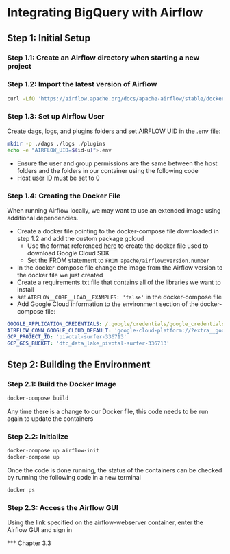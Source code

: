 # Integrating BigQuery with Airflow

## Step 1: Initial Setup

### Step 1.1: Create an Airflow directory when starting a new project

### Step 1.2: Import the latest version of Airflow

```bash
curl -LfO 'https://airflow.apache.org/docs/apache-airflow/stable/docker-compose.yaml'
```
### Step 1.3: Set up Airflow User

Create dags, logs, and plugins folders and set AIRFLOW UID in the .env file:
  
 ```bash
 mkdir -p ./dags ./logs ./plugins
 echo -e "AIRFLOW_UID=$(id-u)">.env
 ```
 * Ensure the user and group permissions are the same between the host folders and the folders in our container using the following code
 * Host user ID must be set to 0

### Step 1.4: Creating the Docker File

When running Airflow locally, we may want to use an extended image using additional dependencies.
 
* Create a docker file pointing to the docker-compose file downloaded in step 1.2 and add the custom package gcloud
  * Use the format referenced [here](https://airflow.apache.org/docs/docker-stack/recipies.html) to create the docker file used to download Google Cloud SDK
  * Set the FROM statement to `FROM apache/airflow:version.number`
* In the docker-compose file change the image from the Airflow version to the docker file we just created
* Create a requirements.txt file that contains all of the libraries we want to install
* set `AIRFLOW__CORE__LOAD__EXAMPLES: 'false'` in the docker-compose file
* Add Google Cloud information to the environment section of the docker-compose file: 
```yaml
GOOGLE_APPLICATION_CREDENTIALS: /.google/credentials/google_credentials.json
AIRFLOW_CONN_GOOGLE_CLOUD_DEFAULT: 'google-cloud-platform://?extra__google_cloud_platform__key_path=/.google/credentials/google_credentials.json'
GCP_PROJECT_ID: 'pivotal-surfer-336713'
GCP_GCS_BUCKET: 'dtc_data_lake_pivotal-surfer-336713'
```

## Step 2: Building the Environment

### Step 2.1: Build the Docker Image

```bash
docker-compose build
```
Any time there is a change to our Docker file, this code needs to be run again to update the containers

### Step 2.2: Initialize

```bash
docker-compose up airflow-init
docker-compose up
```

Once the code is done running, the status of the containers can be checked by running the following code in a new terminal

```bash
docker ps
```

### Step 2.3: Access the Airflow GUI

Using the link specified on the airflow-webserver container, enter the Airflow GUI and sign in


















*** Chapter 3.3
